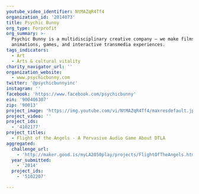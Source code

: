```yaml
---
youtube_video_identifier: NtMAZqR4Tf4
organization_id: '2014073'
title: Psychic Bunny
org_type: Forprofit
org_summary: >-
  Psychic Bunny is a multidisciplinary creative company – we make films,
  animations, games, and interactive transmedia experiences.
tags_indicators:
  - Art
  - Arts & cultural vitality
charity_navigator_url: ''
organization_website:
  - www.psychicbunny.com
twitter: '@psychicbunnyinc'
instagram: ''
facebook: 'https://www.facebook.com/psychicbunny'
ein: '900406307'
zip: '90013'
project_image: 'https://img.youtube.com/vi/NtMAZqR4Tf4/maxresdefault.jpg'
project_video: ''
project_ids:
  - '4102177'
project_titles:
  - Flight of the Angels - A Pervasive Audio Game About DTLA
aggregated:
  challenge_url:
    - 'http://maker.good.is/myLA2050play/projects/FlightOfTheAngels.html'
  year_submitted:
    - '2014'
  project_ids:
    - '5102207'

---
```

